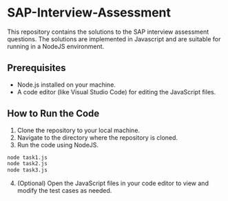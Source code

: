 # SAP-Interview-Assessment
This repository contains the solutions to the SAP interview assessment questions. The solutions are implemented in Javascript and are suitable for running in a NodeJS environment.
## Prerequisites
- Node.js installed on your machine.
- A code editor (like Visual Studio Code) for editing the JavaScript files.

## How to Run the Code
1. Clone the repository to your local machine.
2. Navigate to the directory where the repository is cloned.
3. Run the code using NodeJS.
```bash
node task1.js
node task2.js
node task3.js
```
4. (Optional) Open the JavaScript files in your code editor to view and modify the test cases as needed.
